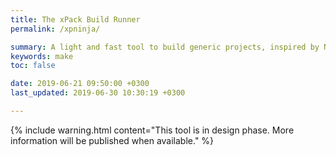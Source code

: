 ```yaml
---
title: The xPack Build Runner
permalink: /xpninja/

summary: A light and fast tool to build generic projects, inspired by Ninja Build but with the configuration files in JSON (in design phase).
keywords: make
toc: false

date: 2019-06-21 09:50:00 +0300
last_updated: 2019-06-30 10:30:19 +0300

---
```


{% include warning.html content="This tool is in design phase. More 
information will be published when available." %}


